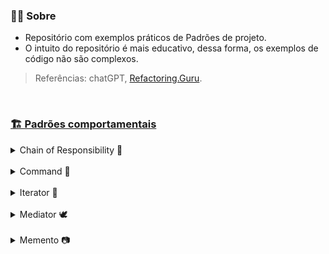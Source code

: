 ### 🤷‍♀️ Sobre 

- Repositório com exemplos práticos de Padrões de projeto. 
- O intuito do repositório é mais educativo, dessa forma, os exemplos de código não são complexos.

> Referências: chatGPT, [Refactoring.Guru](https://refactoring.guru).
  
<br>

### [🏗️ Padrões comportamentais](https://github.com/AdrianeRibeiro/DesignPatternsRuby/blob/main/comportamentais/)

<details>
<summary>Chain of Responsibility 🔗</summary>
  <br>

  - O padrão `Chain of Responsibility` (Corrente de Responsabilidade) permite que você passe uma solicitação através de uma cadeia de handlers. 
    - Cada handler decide se processa a solicitação ou a passa para o próximo handler na hierarquia. Isso cria uma sequência de handlers, onde cada um tem a oportunidade de processar a solicitação ou encaminhá-la para o próximo na cadeia.

  - A estrutura básica do padrão `Chain of Responsibility` inclui três componentes principais:

    - Handler (Manipulador): define uma interface para manipular solicitações e mantém uma referência para o próximo manipulador na cadeia. Geralmente, é uma classe abstrata ou uma interface.

    - ConcreteHandler (Manipulador Concreto): implementa a interface do Handler e fornece a implementação para processar a solicitação. Também pode decidir se passa a solicitação para o próximo manipulador na cadeia.

    - Client (Cliente): inicia a solicitação e a envia para o primeiro manipulador na cadeia. O cliente não precisa conhecer todos os detalhes da cadeia de manipuladores, apenas inicia a solicitação.

  - O padrão `Chain of Responsibility` é útil quando você tem vários objetos que podem lidar com uma solicitação, mas não sabe qual deles será responsável até o tempo de execução. 

  - Um exemplo comum de aplicação do `Chain of Responsibility` é em sistemas de processamento de eventos, validação de entrada ou em cenários em que existem várias etapas de manipulação de dados. Cada manipulador na cadeia pode representar uma etapa específica no processamento.

  <a href="https://github.com/AdrianeRibeiro/DesignPatterns/tree/main/ruby/comportamentais/cor/">👩🏼‍💻 Show me the code</a>
</details>

<br>
<details>
<summary>Command 📢</summary>
  <br>

  - O command transforma um pedido em um objeto independente que contém toda a informação sobre o pedido.

  > Analogia
  
  - Vamos imaginar um restaurante como uma analogia para entender o padrão de design Command.

    - Pedido do Cliente (Command): Um cliente decide o que deseja do cardápio (comando).

    - Garçom (Invoker): O garçom recebe o pedido do cliente e o entrega à cozinha sem saber como o prato será preparado.

    - Cozinheiro (Receptor): O cozinheiro sabe como preparar cada prato e executa a ação associada ao pedido.

    - Cardápio (Command): O cardápio representa a lista de comandos disponíveis. Cada prato no cardápio é um comando concreto que pode ser executado.
    
  > Benefícios

  - Desacoplamento: O garçom não precisa saber como cada prato é preparado. Ele simplesmente passa os pedidos para a cozinha. 

  - Atraso na Execução: Os pedidos são atrasados até que sejam necessários.

  - Suporte a Operações Desfazer/Refazer: Se houver um erro no pedido, o cliente pode solicitar uma correção. 

  <a href="https://github.com/AdrianeRibeiro/DesignPatterns/tree/main/ruby/comportamentais/command/">👩🏼‍💻 Show me the code</a>
</details>

<br>
<details>
<summary>Iterator 🔁</summary>
  <br>

  - O padrão Iterator é um padrão de projeto comportamental que fornece uma maneira de acessar sequencialmente elementos de um objeto agregado sem expor os detalhes subjacentes da implementação. Basicamente, ele permite percorrer uma coleção de objetos sem precisar conhecer a estrutura interna dessa coleção.

  - Vantagens: O padrão Iterator simplifica a interface de acesso a elementos de uma coleção, desacopla o código do cliente da implementação específica da coleção e permite a adição de novos tipos de coleções sem modificar o código do cliente.

  > Analogia

  - Imagine que uma biblioteca é uma coleção de livros, e você, como leitor, deseja percorrer esses livros. Nesse contexto:

    - Biblioteca: Representa a coleção de livros, análogo ao objeto agregado.

    - Leitor: Representa o código cliente que deseja acessar os livros, análogo ao cliente do padrão Iterator.

    - Prateleiras e Livros: São os elementos individuais da coleção, análogos aos elementos da coleção no padrão Iterator.

    - Bibliotecário: Pode ser considerado o iterador. O bibliotecário conhece a organização interna da biblioteca (a coleção) e fornece ao leitor um método para percorrer os livros de uma maneira organizada, sem que o leitor precise entender como os livros estão dispostos nas prateleiras.

    Assim como o leitor não precisa se preocupar em conhecer os detalhes de organização da biblioteca, no padrão Iterator, o cliente não precisa se preocupar com a estrutura interna da coleção. O iterador (ou bibliotecário) fornece um método consistente para percorrer os elementos da coleção, independentemente de como eles estão organizados internamente.

  <a href="https://github.com/AdrianeRibeiro/DesignPatterns/tree/main/ruby/comportamentais/iterator/">👩🏼‍💻 Show me the code</a>
</details>

<br>
<details>
<summary>Mediator 🕊️</summary>
  <br>

  - O padrão Mediator promove o desacoplamento de objetos comunicantes, ao centralizar suas interações através de um objeto mediador. 
    - Ele facilita a comunicação indireta entre os objetos, reduzindo as dependências diretas entre eles.
    - É útil quando um conjunto de objetos precisa se comunicar de maneira complexa, mas você deseja evitar que eles se comuniquem diretamente uns com os outros.

  > Analogia:
  
  - Pilotos de aeronaves não falam entre si diretamente na hora de decidir quem é o próximo a aterrisar seu avião. Toda comunicação passa pela torre de controle.

  > Vantagens:

  - Desacoplamento:
    - Reduz o acoplamento entre os objetos, já que eles não precisam se conhecer diretamente.
    - Facilita a manutenção e extensão do sistema, pois mudanças em um objeto não afetam diretamente os outros.

  - Centralização do controle:
    - Centraliza a lógica de comunicação em um único lugar (o mediador), tornando o código mais organizado e fácil de entender.

  - Promove a reutilização de código:
    - Os objetos podem ser reutilizados em diferentes contextos, pois sua lógica de comunicação está separada do restante do código.

  - Facilita a adição de novos objetos:
    - Adicionar novos objetos que interagem com os outros é mais simples, pois eles só precisam se comunicar com o mediador, não com todos os outros objetos.

  <a href="https://github.com/AdrianeRibeiro/DesignPatterns/tree/main/ruby/comportamentais/mediator/">👩🏼‍💻 Show me the code</a>
</details>

<br>
<details>
<summary>Memento 📷</summary>
  <br>

  - O padrão `Memento` é usado para capturar um estado interno de um objeto, permitindo que o objeto seja restaurado para esse estado mais tarde, sem quebrar a encapsulação. Esse padrão é útil quando você precisa implementar operações de desfazer (undo) ou restaurar o estado anterior de um objeto.

  <br>

  > Componentes do Padrão Memento
  
  1. Originator (Originador):
  - É o objeto cujo estado interno será salvo e restaurado. Ele cria um Memento que representa seu estado interno e também pode usar um Memento para restaurar seu estado interno anterior.

  2. Memento:
  - É uma classe que representa o estado de um objeto Originator em um determinado momento. Geralmente, contém uma cópia do estado interno do Originator.

  3. Caretaker (Zelador):
  - É responsável por manter os objetos Memento em uma lista. Ele não manipula o estado interno do Memento, apenas cuida deles e fornece a funcionalidade para que o Originator possa salvar e restaurar seu estado através dos Mementos.

  <br>

  > Benefícios do Padrão
  - Permite que um objeto restaure seu estado anterior facilmente.
  - Mantém o encapsulamento do objeto, já que apenas o Originator pode acessar o estado contido no Memento.
  - Facilita a implementação de operações de desfazer e refazer.

  <br>

  > Quando usar?
  - Quando você precisa implementar operações de desfazer e refazer em sua aplicação.
  - Quando você precisa capturar e restaurar o estado interno de um objeto sem quebrar a encapsulação.
  - Quando você quer ter a possibilidade de salvar e restaurar estados anteriores de um objeto.

  > Analogia com um Editor de texto
  
  - Usuário:
    - Você, como usuário do editor de texto, é o Originator. Você está criando e editando o documento.

  - Estado do Documento:
    - O estado do documento em um determinado momento, incluindo o texto, formatação, imagens, etc., é como um Memento. Cada vez que você faz uma edição significativa, o estado atual do documento é capturado como um Memento.

  - Histórico de Revisão:
    - O histórico de revisão do editor de texto, que mantém uma lista de todas as versões anteriores do documento, é como o Caretaker. Ele armazena todos os Mementos (ou estados anteriores do documento) em uma lista.
  
  - Operação de Desfazer/Refazer:
    - Quando você deseja desfazer uma alteração no documento, você solicita ao editor para restaurar a versão anterior do documento a partir do histórico de revisão. Isso é semelhante a solicitar ao Caretaker um Memento anterior para restaurar o estado anterior do documento.
    - Quando você deseja refazer uma alteração previamente desfeita, você solicita ao editor para avançar para a próxima versão do documento no histórico de revisão. Isso é semelhante a solicitar ao Caretaker o próximo Memento na lista para restaurar o estado seguinte do documento.

  <a href="https://github.com/AdrianeRibeiro/DesignPatterns/tree/main/ruby/comportamentais/memento/">👩🏼‍💻 Show me the code</a>
</details>

